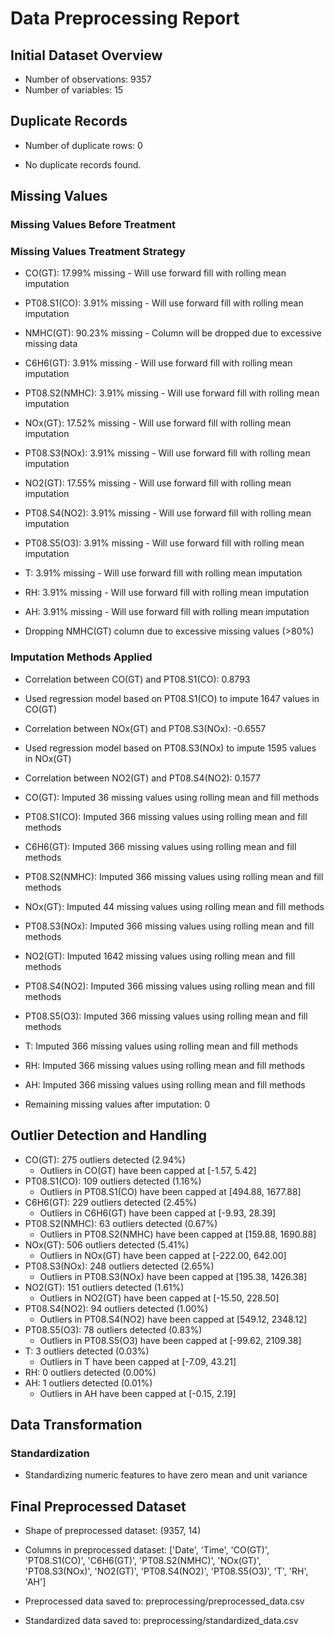 # Data Preprocessing Report

## Initial Dataset Overview
* Number of observations: 9357
* Number of variables: 15

## Duplicate Records
* Number of duplicate rows: 0

* No duplicate records found.

## Missing Values
### Missing Values Before Treatment

### Missing Values Treatment Strategy
* CO(GT): 17.99% missing - Will use forward fill with rolling mean imputation
* PT08.S1(CO): 3.91% missing - Will use forward fill with rolling mean imputation
* NMHC(GT): 90.23% missing - Column will be dropped due to excessive missing data
* C6H6(GT): 3.91% missing - Will use forward fill with rolling mean imputation
* PT08.S2(NMHC): 3.91% missing - Will use forward fill with rolling mean imputation
* NOx(GT): 17.52% missing - Will use forward fill with rolling mean imputation
* PT08.S3(NOx): 3.91% missing - Will use forward fill with rolling mean imputation
* NO2(GT): 17.55% missing - Will use forward fill with rolling mean imputation
* PT08.S4(NO2): 3.91% missing - Will use forward fill with rolling mean imputation
* PT08.S5(O3): 3.91% missing - Will use forward fill with rolling mean imputation
* T: 3.91% missing - Will use forward fill with rolling mean imputation
* RH: 3.91% missing - Will use forward fill with rolling mean imputation
* AH: 3.91% missing - Will use forward fill with rolling mean imputation

* Dropping NMHC(GT) column due to excessive missing values (>80%)

### Imputation Methods Applied
* Correlation between CO(GT) and PT08.S1(CO): 0.8793
* Used regression model based on PT08.S1(CO) to impute 1647 values in CO(GT)
* Correlation between NOx(GT) and PT08.S3(NOx): -0.6557
* Used regression model based on PT08.S3(NOx) to impute 1595 values in NOx(GT)
* Correlation between NO2(GT) and PT08.S4(NO2): 0.1577
* CO(GT): Imputed 36 missing values using rolling mean and fill methods
* PT08.S1(CO): Imputed 366 missing values using rolling mean and fill methods
* C6H6(GT): Imputed 366 missing values using rolling mean and fill methods
* PT08.S2(NMHC): Imputed 366 missing values using rolling mean and fill methods
* NOx(GT): Imputed 44 missing values using rolling mean and fill methods
* PT08.S3(NOx): Imputed 366 missing values using rolling mean and fill methods
* NO2(GT): Imputed 1642 missing values using rolling mean and fill methods
* PT08.S4(NO2): Imputed 366 missing values using rolling mean and fill methods
* PT08.S5(O3): Imputed 366 missing values using rolling mean and fill methods
* T: Imputed 366 missing values using rolling mean and fill methods
* RH: Imputed 366 missing values using rolling mean and fill methods
* AH: Imputed 366 missing values using rolling mean and fill methods

* Remaining missing values after imputation: 0

## Outlier Detection and Handling
* CO(GT): 275 outliers detected (2.94%)
  - Outliers in CO(GT) have been capped at [-1.57, 5.42]
* PT08.S1(CO): 109 outliers detected (1.16%)
  - Outliers in PT08.S1(CO) have been capped at [494.88, 1677.88]
* C6H6(GT): 229 outliers detected (2.45%)
  - Outliers in C6H6(GT) have been capped at [-9.93, 28.39]
* PT08.S2(NMHC): 63 outliers detected (0.67%)
  - Outliers in PT08.S2(NMHC) have been capped at [159.88, 1690.88]
* NOx(GT): 506 outliers detected (5.41%)
  - Outliers in NOx(GT) have been capped at [-222.00, 642.00]
* PT08.S3(NOx): 248 outliers detected (2.65%)
  - Outliers in PT08.S3(NOx) have been capped at [195.38, 1426.38]
* NO2(GT): 151 outliers detected (1.61%)
  - Outliers in NO2(GT) have been capped at [-15.50, 228.50]
* PT08.S4(NO2): 94 outliers detected (1.00%)
  - Outliers in PT08.S4(NO2) have been capped at [549.12, 2348.12]
* PT08.S5(O3): 78 outliers detected (0.83%)
  - Outliers in PT08.S5(O3) have been capped at [-99.62, 2109.38]
* T: 3 outliers detected (0.03%)
  - Outliers in T have been capped at [-7.09, 43.21]
* RH: 0 outliers detected (0.00%)
* AH: 1 outliers detected (0.01%)
  - Outliers in AH have been capped at [-0.15, 2.19]

## Data Transformation
### Standardization
* Standardizing numeric features to have zero mean and unit variance

## Final Preprocessed Dataset
* Shape of preprocessed dataset: (9357, 14)
* Columns in preprocessed dataset: ['Date', 'Time', 'CO(GT)', 'PT08.S1(CO)', 'C6H6(GT)', 'PT08.S2(NMHC)', 'NOx(GT)', 'PT08.S3(NOx)', 'NO2(GT)', 'PT08.S4(NO2)', 'PT08.S5(O3)', 'T', 'RH', 'AH']

* Preprocessed data saved to: preprocessing/preprocessed_data.csv
* Standardized data saved to: preprocessing/standardized_data.csv
